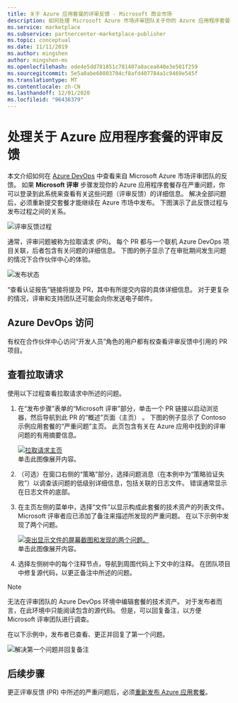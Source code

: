 ```yaml
---
title: 关于 Azure 应用套餐的评审反馈 - Microsoft 商业市场
description: 如何处理 Microsoft Azure 市场评审团队关于你的 Azure 应用程序套餐的反馈。 你可使用合作伙伴中心凭据在 Azure DevOps 中查看反馈。
ms.service: marketplace
ms.subservice: partnercenter-marketplace-publisher
ms.topic: conceptual
ms.date: 11/11/2019
ms.author: mingshen
author: mingshen-ms
ms.openlocfilehash: ede4e5dd781851c781407a8acea640e3e501f259
ms.sourcegitcommit: 5e5a0abe60803704cf8afd407784a1c9469e545f
ms.translationtype: MT
ms.contentlocale: zh-CN
ms.lasthandoff: 12/01/2020
ms.locfileid: "96436379"
---
```

# <a name="handling-review-feedback-for-azure-application-offers"></a>处理关于 Azure 应用程序套餐的评审反馈

本文介绍如何在 [Azure DevOps](https://azure.microsoft.com/services/devops/) 中查看来自 Microsoft Azure 市场评审团队的反馈。 如果 **Microsoft 评审** 步骤发现你的 Azure 应用程序套餐存在严重问题，你可以登录到此系统来查看有关这些问题（评审反馈）的详细信息。 解决全部问题后，必须重新提交套餐才能继续在 Azure 市场中发布。 下图演示了此反馈过程与发布过程之间的关系。

![评审反馈过程](./media/review-feedback-process.png)

通常，评审问题被称为拉取请求 (PR)。 每个 PR 都与一个联机 Azure DevOps 项目关联，后者包含有关问题的详细信息。 下图的例子显示了在审批期间发生问题的情况下合作伙伴中心的体验。 

![发布状态](./media/publishing-status.png)

“查看认证报告”链接将提及 PR，其中有所提交内容的具体详细信息。 对于更复杂的情况，评审和支持团队还可能会向你发送电子邮件。

## <a name="azure-devops-access"></a>Azure DevOps 访问

有权在合作伙伴中心访问“开发人员”角色的用户都有权查看评审反馈中引用的 PR 项目。

## <a name="reviewing-the-pull-request"></a>查看拉取请求

使用以下过程查看拉取请求中所述的问题。

1. 在“发布步骤”表单的“Microsoft 评审”部分，单击一个 PR 链接以启动浏览器，然后导航到此 PR 的“概述”页面（主页） 。 下图的例子显示了 Contoso 示例应用套餐的“严重问题”主页。 此页包含有关在 Azure 应用中找到的评审问题的有用摘要信息。

    [![拉取请求主页](./media/pr-home-page-thumb.png)](./media/pr-home-page.png)
    <br/> 单击此图像展开内容。

1. （可选）在窗口右侧的“策略”部分，选择问题消息（在本例中为“策略验证失败”）以调查该问题的低级别详细信息，包括关联的日志文件。 错误通常显示在日志文件的底部。

1. 在主页左侧的菜单中，选择“文件”以显示构成此套餐的技术资产的列表文件。 Microsoft 评审者应已添加了备注来描述所发现的严重问题。 在以下示例中发现了两个问题。

    [![突出显示文件的屏幕截图和发现的两个问题。](./media/pr-files-page-thumb.png)](./media/pr-files-page.png)
    <br/> 单击此图像展开内容。

1. 选择左侧树中的每个注释节点，导航到周围代码上下文中的注释。 在团队项目中修复源代码，以更正备注中所述的问题。

>[!Note]
>无法在评审团队的 Azure DevOps 环境中编辑套餐的技术资产。 对于发布者而言，在此环境中只能阅读包含的源代码。 但是，可以回复备注，以方便 Microsoft 评审团队进行调查。

   在以下示例中，发布者已查看、更正并回复了第一个问题。

   ![解决第一个问题并回复备注](./media/first-comment-reply.png)

## <a name="next-steps"></a>后续步骤

更正评审反馈 (PR) 中所述的严重问题后，必须[重新发布 Azure 应用套餐](../create-new-azure-apps-offer.md)。
